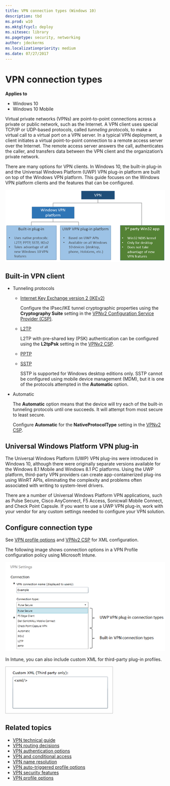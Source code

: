 ```yaml
---
title: VPN connection types (Windows 10)
description: tbd
ms.prod: w10
ms.mktglfcycl: deploy
ms.sitesec: library
ms.pagetype: security, networking
author: jdeckerms
ms.localizationpriority: medium
ms.date: 07/27/2017
---
```


# VPN connection types

**Applies to**
-   Windows 10
-   Windows 10 Mobile

Virtual private networks (VPNs) are point-to-point connections across a private or public network, such as the Internet. A VPN client uses special TCP/IP or UDP-based protocols, called *tunneling protocols*, to make a virtual call to a virtual port on a VPN server. In a typical VPN deployment, a client initiates a virtual point-to-point connection to a remote access server over the Internet. The remote access server answers the call, authenticates the caller, and transfers data between the VPN client and the organization’s private network.

There are many options for VPN clients. In Windows 10, the built-in plug-in and the Universal Windows Platform (UWP) VPN plug-in platform are built on top of the Windows VPN platform. This guide focuses on the Windows VPN platform clients and the features that can be configured. 

![VPN connection types](images/vpn-connection.png)

## Built-in VPN client

- Tunneling protocols

    - [Internet Key Exchange version 2 (IKEv2)](https://technet.microsoft.com/library/ff687731.aspx)

      Configure the IPsec/IKE tunnel cryptographic properties using the **Cryptography Suite** setting in the [VPNv2 Configuration Service Provider (CSP)](https://msdn.microsoft.com/library/windows/hardware/dn914776.aspx).
           
    - [L2TP](https://technet.microsoft.com/library/ff687761.aspx)

      L2TP with pre-shared key (PSK) authentication can be configured using the **L2tpPsk** setting in the [VPNv2 CSP](https://msdn.microsoft.com/library/windows/hardware/dn914776.aspx).
    
    - [PPTP](https://technet.microsoft.com/library/ff687676.aspx)

    - [SSTP](https://technet.microsoft.com/library/ff687819.aspx)

        SSTP is supported for Windows desktop editions only. SSTP cannot be configured using mobile device management (MDM), but it is one of the protocols attempted in the **Automatic** option.
        
- Automatic

    The **Automatic** option means that the device will try each of the built-in tunneling protocols until one succeeds. It will attempt from most secure to least secure. 

    Configure **Automatic** for the **NativeProtocolType** setting in the [VPNv2 CSP](https://msdn.microsoft.com/library/windows/hardware/dn914776.aspx).
    
  
 
## Universal Windows Platform VPN plug-in

The Universal Windows Platform (UWP) VPN plug-ins were introduced in Windows 10, although there were originally separate versions available for the Windows 8.1 Mobile and Windows 8.1 PC platforms. Using the UWP platform, third-party VPN providers can create app-containerized plug-ins using WinRT APIs, eliminating the complexity and problems often associated with writing to system-level drivers.  

There are a number of Universal Windows Platform VPN applications, such as Pulse Secure, Cisco AnyConnect, F5 Access, Sonicwall Mobile Connect, and Check Point Capsule. If you want to use a UWP VPN plug-in, work with your vendor for any custom settings needed to configure your VPN solution.

## Configure connection type

See [VPN profile options](vpn-profile-options.md) and [VPNv2 CSP](https://msdn.microsoft.com/library/windows/hardware/dn914776.aspx) for XML configuration. 

The following image shows connection options in a VPN Profile configuration policy using Microsoft Intune.

![Available connection types](images/vpn-connection-intune.png)
     
In Intune, you can also include custom XML for third-party plug-in profiles.

![Custom XML](images/vpn-custom-xml-intune.png)


## Related topics

- [VPN technical guide](vpn-guide.md)
- [VPN routing decisions](vpn-routing.md)
- [VPN authentication options](vpn-authentication.md)
- [VPN and conditional access](vpn-conditional-access.md)
- [VPN name resolution](vpn-name-resolution.md)
- [VPN auto-triggered profile options](vpn-auto-trigger-profile.md)
- [VPN security features](vpn-security-features.md)
- [VPN profile options](vpn-profile-options.md)
    





